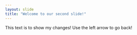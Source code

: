 ```yaml
---
layout: slide
title: "Welcome to our second slide!"
---
```

This text is to show my changes!
Use the left arrow to go back!
